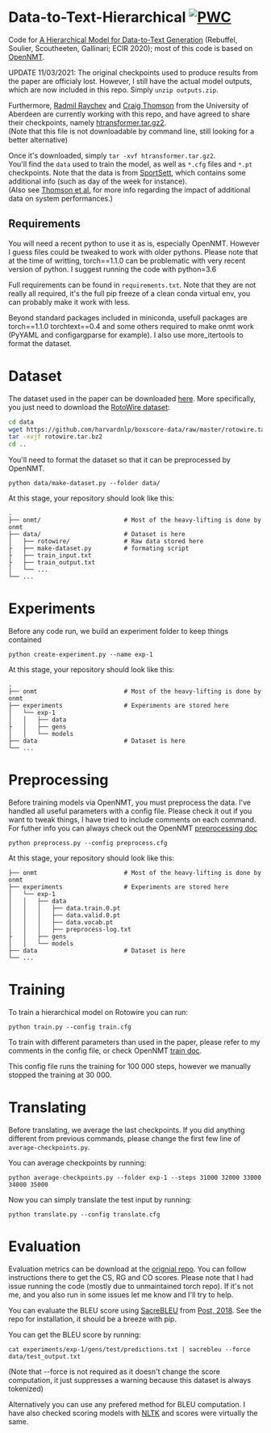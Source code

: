 # Data-to-Text-Hierarchical [![PWC](https://img.shields.io/endpoint.svg?url=https://paperswithcode.com/badge/a-hierarchical-model-for-data-to-text/data-to-text-generation-on-rotowire)](https://paperswithcode.com/sota/data-to-text-generation-on-rotowire?p=a-hierarchical-model-for-data-to-text)

Code for [A Hierarchical Model for Data-to-Text Generation](https://arxiv.org/abs/1912.10011) (Rebuffel, Soulier, Scoutheeten, Gallinari; ECIR 2020); most of this code is based on [OpenNMT](https://github.com/OpenNMT/OpenNMT-py).

UPDATE 11/03/2021: The original checkpoints used to produce results from the 
paper are officialy lost. However, I still have the actual model outputs, which 
are now included in this repo. Simply `unzip outputs.zip`.

Furthermore, [Radmil Raychev][1] and [Craig Thomson][2] from the University of Aberdeen 
are currently working with this repo, and have agreed to share their checkpoints,
namely [htransformer.tar.gz2][5].  
(Note that this file is not downloadable by command line, still looking for a better
alternative)

Once it's downloaded, simply `tar -xvf htransformer.tar.gz2`.  
You'll find the `data` used to train the model, as well as `*.cfg` files and
`*.pt` checkpoints. Note that the data is from [SportSett][3], which contains some 
additional info (such as day of the week for instance).  
(Also see [Thomson et al.][4] for more info regarding the impact of additional data
on system performances.)

[1]: https://github.com/radmilr
[2]: https://github.com/nlgcat
[3]: https://github.com/nlgcat/sport_sett_basketball
[4]: https://www.aclweb.org/anthology/2020.inlg-1.6/
[5]: https://dl.orangedox.com/hierarchical-transformer-checkpoint

## Requirements

You will need a recent python to use it as is, especially OpenNMT. However I guess files could be tweaked to work with older pythons. Please note that at the time of writting, torch==1.1.0 can be problematic with very recent version of python. I suggest running the code with python=3.6

Full requirements can be found in `requirements.txt`. Note that they are not really all required, it's the full pip freeze of a clean conda virtual env, you can probably make it work with less.

Beyond standard packages included in miniconda, usefull packages are torch==1.1.0 torchtext==0.4 and some others required to make onmt work (PyYAML and configargparse for example). I also use more_itertools to format the dataset.

# Dataset

The dataset used in the paper can be downloaded [here](https://github.com/harvardnlp/boxscore-data). More specifically, you just need to download the [RotoWire dataset](https://github.com/harvardnlp/boxscore-data/blob/master/rotowire.tar.bz2): 

```bash
cd data
wget https://github.com/harvardnlp/boxscore-data/raw/master/rotowire.tar.bz2
tar -xvjf rotowire.tar.bz2
cd ..
```

You'll need to format the dataset so that it can be preprocessed by OpenNMT.

`python data/make-dataset.py --folder data/`

At this stage, your repository should look like this:

```
.
├── onmt/                   	# Most of the heavy-lifting is done by onmt
├── data/   					# Dataset is here    
│	├── rotowire/				# Raw data stored here
├	├── make-dataset.py			# formating script
├	├── train_input.txt
├	├── train_output.txt
│	└── ...
└── ...
```

# Experiments

Before any code run, we build an experiment folder to keep things contained

`python create-experiment.py --name exp-1`

At this stage, your repository should look like this:

```
.
├── onmt		             	# Most of the heavy-lifting is done by onmt
├── experiments 	           	# Experiments are stored here
│	└── exp-1
│	│	├── data
├	│	├── gens
│	│	└── models
├── data						# Dataset is here
└── ...
```

# Preprocessing

Before training models via OpenNMT, you must preprocess the data. I've handled all useful parameters with a config file. Please check it out if you want to tweak things, I have tried to include comments on each command. For futher info you can always check out the OpenNMT [preprocessing doc](http://opennmt.net/OpenNMT-py/options/preprocess.html)

```
python preprocess.py --config preprocess.cfg
```

At this stage, your repository should look like this:

```
├── onmt		             	# Most of the heavy-lifting is done by onmt
├── experiments 	           	# Experiments are stored here
│	└── exp-1
│	│	├── data
│	│	│	├── data.train.0.pt
│	│	│	├── data.valid.0.pt
│	│	│	├── data.vocab.pt
│	│	│	├── preprocess-log.txt
├	│	├── gens
│	│	└── models
├── data						# Dataset is here
└── ...
```

# Training 

To train a hierarchical model on Rotowire you can run:

`python train.py --config train.cfg`

To train with different parameters than used in the paper, please refer to my comments in the config file, or check OpenNMT [train doc](http://opennmt.net/OpenNMT-py/options/train.html).

This config file runs the training for 100 000 steps, however we manually stopped the training at 30 000.

# Translating

Before translating, we average the last checkpoints. If you did anything different from previous commands, please change the first few line of `average-checkpoints.py`.

You can average checkpoints by running:

`python average-checkpoints.py --folder exp-1 --steps 31000 32000 33000 34000 35000`

Now you can simply translate the test input by running:

`python translate.py --config translate.cfg`

# Evaluation

Evaluation metrics can be download at the [orignial repo](https://github.com/harvardnlp/data2text). You can follow instructions there to get the CS, RG and CO scores. Please note that I had issue running the code (mostly due to unmaintained torch repo). If it's not me, and you also run in some issues let me know and I'll try to help.

You can evaluate the BLEU score using [SacreBLEU](https://github.com/mjpost/sacreBLEU) from [Post, 2018](aclweb.org/anthology/W18-6319). See the repo for installation, it should be a breeze with pip.

You can get the BLEU score by running:

`cat experiments/exp-1/gens/test/predictions.txt | sacrebleu --force data/test_output.txt`

(Note that --force is not required as it doesn't change the score computation, it just suppresses a warning because this dataset is always tokenized)

Alternatively you can use any prefered method for BLEU computation. I have also checked scoring models with [NLTK](aclweb.org/anthology/W18-6319) and scores were virtually the same.
